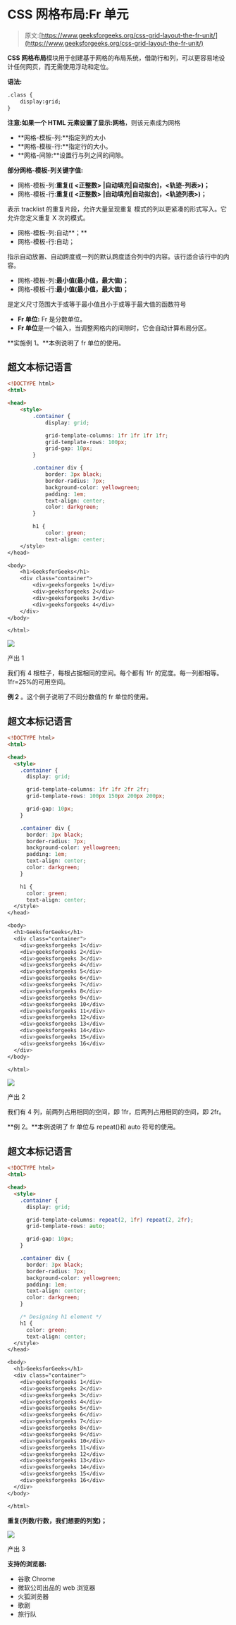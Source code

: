 # CSS 网格布局:Fr 单元

> 原文:[https://www.geeksforgeeks.org/css-grid-layout-the-fr-unit/](https://www.geeksforgeeks.org/css-grid-layout-the-fr-unit/)

**CSS 网格布局**模块用于创建基于网格的布局系统，借助行和列，可以更容易地设计任何网页，而无需使用浮动和定位。

**语法:**

```html
.class {
    display:grid;
}
```

**注意:**如果一个 HTML 元素设置了**显示:网格**，则该元素成为网格

*   **网格-模板-列:**指定列的大小
*   **网格-模板-行:**指定行的大小。
*   **网格-间隙:**设置行与列之间的间隙。

**部分网格-模板-列关键字值:**

*   网格-模板-列:**重复([ <正整数> |自动填充|自动拟合]，<轨迹-列表>)；**
*   网格-模板-行:**重复([ <正整数> |自动填充|自动拟合]，<轨迹列表>)；**

表示 tracklist 的重复片段，允许大量呈现重复
模式的列以更紧凑的形式写入。它允许您定义重复 X 次的模式。

*   网格-模板-列:自动**；**
*   网格-模板-行:自动；

指示自动放置、自动跨度或一列的默认跨度适合列中的内容。该行适合该行中的内容。

*   网格-模板-列:**最小值(最小值，最大值)；**
*   网格-模板-行:**最小值(最小值，最大值)；**

是定义尺寸范围大于或等于最小值且小于或等于最大值的函数符号

*   **Fr 单位:** Fr 是分数单位。
*   **Fr 单位**是一个输入，当调整网格内的间隙时，它会自动计算布局分区。

**实施例 1。**本例说明了 fr 单位的使用。

## 超文本标记语言

```html
<!DOCTYPE html>
<html>

<head>
    <style>
        .container {
            display: grid;

            grid-template-columns: 1fr 1fr 1fr 1fr;
            grid-template-rows: 100px;
            grid-gap: 10px;
        }

        .container div {
            border: 3px black;
            border-radius: 7px;
            background-color: yellowgreen;
            padding: 1em;
            text-align: center;
            color: darkgreen;
        }

        h1 {
            color: green;
            text-align: center;
    </style>
</head>

<body>
    <h1>GeeksforGeeks</h1>
    <div class="container">
        <div>geeksforgeeks 1</div>
        <div>geeksforgeeks 2</div>
        <div>geeksforgeeks 3</div>
        <div>geeksforgeeks 4</div>
    </div>
</body>

</html>
```

![](img/333c23d68aed20809494ca9d120c4c3c.png)

产出 1

我们有 4 根柱子，每根占据相同的空间。每个都有 1fr 的宽度。每一列都相等。1fr=25%的可用空间。

**例 2** 。这个例子说明了不同分数值的 fr 单位的使用。

## 超文本标记语言

```html
<!DOCTYPE html>
<html>

<head>
  <style>
    .container {
      display: grid;

      grid-template-columns: 1fr 1fr 2fr 2fr;
      grid-template-rows: 100px 150px 200px 200px;

      grid-gap: 10px;
    }

    .container div {
      border: 3px black;
      border-radius: 7px;
      background-color: yellowgreen;
      padding: 1em;
      text-align: center;
      color: darkgreen;
    }

    h1 {
      color: green;
      text-align: center;
  </style>
</head>

<body>
  <h1>GeeksforGeeks</h1>
  <div class="container">
    <div>geeksforgeeks 1</div>
    <div>geeksforgeeks 2</div>
    <div>geeksforgeeks 3</div>
    <div>geeksforgeeks 4</div>
    <div>geeksforgeeks 5</div>
    <div>geeksforgeeks 6</div>
    <div>geeksforgeeks 7</div>
    <div>geeksforgeeks 8</div>
    <div>geeksforgeeks 9</div>
    <div>geeksforgeeks 10</div>
    <div>geeksforgeeks 11</div>
    <div>geeksforgeeks 12</div>
    <div>geeksforgeeks 13</div>
    <div>geeksforgeeks 14</div>
    <div>geeksforgeeks 15</div>
    <div>geeksforgeeks 16</div>
  </div>
</body>

</html>
```

![](img/6bae4b28e16bd3e78e0558ed461a3939.png)

产出 2

我们有 4 列，前两列占用相同的空间，即 1fr，后两列占用相同的空间，即 2fr。

**例 2。**本例说明了 fr 单位与 repeat()和 auto 符号的使用。

## 超文本标记语言

```html
<!DOCTYPE html>
<html>

<head>
  <style>
    .container {
      display: grid;

      grid-template-columns: repeat(2, 1fr) repeat(2, 2fr);
      grid-template-rows: auto;

      grid-gap: 10px;
    }

    .container div {
      border: 3px black;
      border-radius: 7px;
      background-color: yellowgreen;
      padding: 1em;
      text-align: center;
      color: darkgreen;
    }

    /* Designing h1 element */
    h1 {
      color: green;
      text-align: center;
  </style>
</head>

<body>
  <h1>GeeksforGeeks</h1>
  <div class="container">
    <div>geeksforgeeks 1</div>
    <div>geeksforgeeks 2</div>
    <div>geeksforgeeks 3</div>
    <div>geeksforgeeks 4</div>
    <div>geeksforgeeks 5</div>
    <div>geeksforgeeks 6</div>
    <div>geeksforgeeks 7</div>
    <div>geeksforgeeks 8</div>
    <div>geeksforgeeks 9</div>
    <div>geeksforgeeks 10</div>
    <div>geeksforgeeks 11</div>
    <div>geeksforgeeks 12</div>
    <div>geeksforgeeks 13</div>
    <div>geeksforgeeks 14</div>
    <div>geeksforgeeks 15</div>
    <div>geeksforgeeks 16</div>
  </div>
</body>

</html>
```

**重复(列数/行数，我们想要的列宽)；**

![](img/873546623e9ce4b75ab4a764a39aaddc.png)

产出 3

**支持的浏览器:**

*   谷歌 Chrome
*   微软公司出品的 web 浏览器
*   火狐浏览器
*   歌剧
*   旅行队